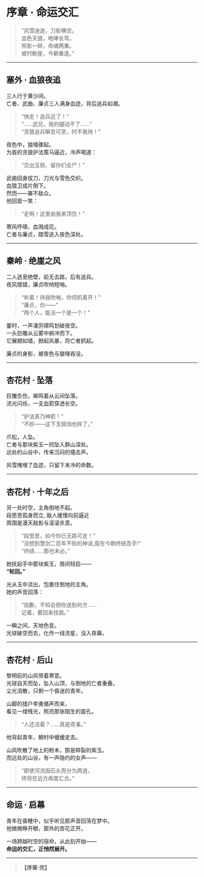 # 序章 · 命运交汇

> “风雪迷途，刀影横空。  
> 血色天狼，咆哮长穹。  
> 照影一碎，命魂两重。  
> 彼时断崖，今朝重逢。”

---

## 塞外 · 血狼夜追

三人行于黄沙间。  
亡者、武曲、廉贞三人满身血迹，背后追兵如潮。

> “快走！追兵近了！”  
> “……武兄，我的腿动不了……”  
> “贪狼追兵瞬息可至，时不我待！”

夜色中，狼嚎骤起。  
为首的贪狼护法策马逼近，冷声喝道：

> “交出玉佩，留你们全尸！”

武曲回身拔刀，刀光与雪色交织。  
血狼卫成片倒下。  
然而——寡不敌众。  
他回首一笑：

> “走啊！这里由我来顶住！”

寒风呼啸，血溅成花。  
亡者与廉贞，踏雪逃入夜色深处。

---

## 秦岭 · 绝崖之风

二人逃至绝壁，前无去路，后有追兵。  
夜风猎猎，廉贞吹响短哨。

> “听着！待我吹哨，你伺机离开！”  
> “廉贞，你——”  
> “两个人，能活一个是一个！”

霎时，一声凄厉啸鸣划破夜空。  
一头巨雕从云雾中俯冲而下。  
它展翅如墙，掀起风暴，将亡者抓起。  

廉贞的身影，被夜色与狼嚎吞没。

---

## 杏花村 · 坠落

巨雕负伤，嘶鸣着从云间坠落。  
流光闪烁，一支血箭穿透长空。

> “护法真乃神箭！”  
> “不妙——这下玉佩怕也碎了。”

爪松，人坠。  
亡者与那块紫玉一同坠入群山深处。  
远处的山谷中，传来沉闷的撞击声。  

风雪掩埋了血迹，只留下未冷的命数。

---

## 杏花村 · 十年之后

另一处时空，主角倒地不起。  
段思思孤身而立, 敌人缓慢向前逼近  
周围是漫天敌影与滚滚杀意。

> “段思思，如今你已无路可走！”  
> “没想到慧剑二百年不败的神话,竟在今朝终结吾手!”  
> “终结……那也未必。”

她抚起手中那块紫玉，唇间轻启——  
**“轮回。”**

光从玉中流出，包裹住倒地的主角。  
她的声音回荡：

> “抱歉，不知会把你送到何方……  
> 记着，要回来找我。”

一瞬之间，天地色变。  
光球破空而去，化作一线流星，没入夜幕。

---

## 杏花村 · 后山

黎明前的山风带着寒意。  
光球自天而坠，坠入山顶，与倒地的亡者重叠。  
尘光消散，只剩一个昏迷的青年。  

山脚的猎户李勇循声而来，  
看见一缕残光，照亮那张陌生的面孔。

> “人还活着？……真是奇事。”

他背起青年，朝村中缓缓走去。  

山风吹散了地上的粉末，那是碎裂的紫玉。  
而远处的山谷，有一声隐约的女声——

> “即使河流因石头而分为两道，  
> 终将在远方再度汇合。”

---

## 命运 · 启幕

青年在昏睡中，似乎听见那声音回荡在梦中。  
他微微睁开眼，窗外的杏花正开。  

一场跨越时空的宿命，从此刻开始——  
**命运的交汇，正悄然展开。**

---

> **【序章·完】**
